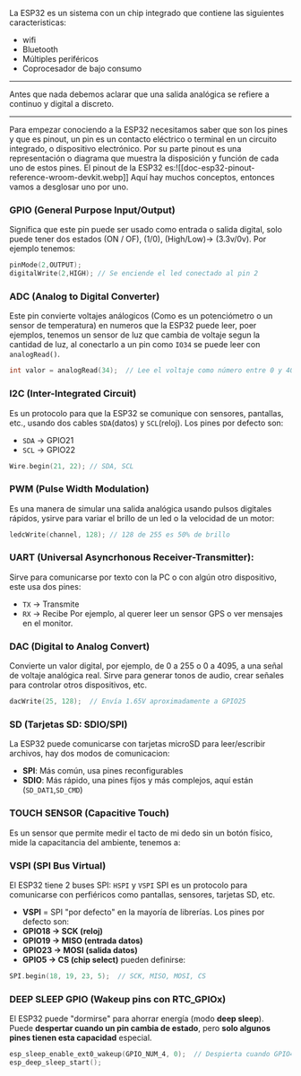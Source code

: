 La ESP32 es un sistema con un chip integrado que contiene las siguientes caracteristicas: 
- wifi 
- Bluetooth
- Múltiples periféricos
- Coprocesador de bajo consumo
---
Antes que nada debemos aclarar que una salida analógica se refiere a continuo y digital a discreto.

---
Para empezar conociendo a la ESP32 necesitamos saber que son los pines y que es pinout, un pin es un contacto eléctrico o terminal en un circuito integrado, o dispositivo electrónico. Por su parte pinout es una representación o diagrama que muestra la disposición y función de cada uno de estos pines. El pinout de la ESP32 es:![[doc-esp32-pinout-reference-wroom-devkit.webp]]
Aquí hay muchos conceptos, entonces vamos a desglosar uno por uno.
### GPIO (General Purpose Input/Output)
Significa que este pin puede ser usado como entrada o salida digital, solo puede tener dos estados (ON / OF), (1/0), (High/Low)-> (3.3v/0v). 
Por ejemplo tenemos: 

```c++
pinMode(2,OUTPUT);
digitalWrite(2,HIGH); // Se enciende el led conectado al pin 2
```
### ADC (Analog to Digital Converter)
Este pin convierte voltajes análogicos (Como es un potenciómetro o un sensor de temperatura) en numeros que la ESP32 puede leer, poer ejemplos, tenemos un sensor de luz que cambia de voltaje segun la cantidad de luz, al conectarlo a un pin como `IO34` se puede leer con `analogRead()`.
```c++
int valor = analogRead(34);  // Lee el voltaje como número entre 0 y 4095
```
### I2C (Inter-Integrated Circuit)
Es un protocolo para que la ESP32 se comunique con sensores, pantallas, etc., usando dos cables `SDA`(datos) y `SCL`(reloj).
Los pines por defecto son:
- `SDA` -> GPIO21
- `SCL` -> GPIO22
```c++
Wire.begin(21, 22); // SDA, SCL
```
### PWM (Pulse Width Modulation)
Es una manera de simular una salida analógica usando pulsos digitales rápidos, ysirve para variar el brillo de un led o la velocidad de un motor: 
```c++
ledcWrite(channel, 128); // 128 de 255 es 50% de brillo
```
### UART (Universal Asyncrhonous Receiver-Transmitter):
Sirve para comunicarse por texto con la PC o con algún otro dispositivo, este usa dos pines: 
- `TX` -> Transmite
- `RX` -> Recibe
Por ejemplo, al querer leer un sensor GPS o ver mensajes en el monitor.
### DAC (Digital to Analog Convert)
Convierte un valor digital, por ejemplo, de 0 a 255 o 0 a 4095, a una señal de voltaje analógica real. Sirve para generar tonos de audio, crear señales para controlar otros dispositivos, etc.
```c++
dacWrite(25, 128);  // Envía 1.65V aproximadamente a GPIO25
```
### SD (Tarjetas SD: SDIO/SPI)
La ESP32 puede comunicarse con tarjetas microSD para leer/escribir archivos, hay dos modos de comunicacion: 
- **SPI**: Más común, usa pines reconfigurables
- **SDIO**: Más rápido, una pines fijos y más complejos, aquí están (`SD_DAT1`,`SD_CMD`)
### TOUCH SENSOR (Capacitive Touch)
Es un sensor que permite medir el tacto de mi dedo sin un botón físico, mide la capacitancia del ambiente, tenemos a: 
### VSPI (SPI Bus Virtual)
El ESP32 tiene 2 buses SPI: `HSPI` y `VSPI`
SPI es un protocolo para comunicarse con perfiéricos como pantallas, sensores, tarjetas SD, etc. 
- **VSPI** = SPI "por defecto" en la mayoría de librerías.
Los pines por defecto son: 
- **GPIO18 → SCK (reloj)**
- **GPIO19 → MISO (entrada datos)**
- **GPIO23 → MOSI (salida datos)**
- **GPIO5 → CS (chip select)**
pueden definirse: 
```c++
SPI.begin(18, 19, 23, 5);  // SCK, MISO, MOSI, CS
```
### DEEP SLEEP GPIO (Wakeup pins con RTC_GPIOx)
El ESP32 puede "dormirse" para ahorrar energía (modo **deep sleep**).  
Puede **despertar cuando un pin cambia de estado**, pero **solo algunos pines tienen esta capacidad** especial.

```c++
esp_sleep_enable_ext0_wakeup(GPIO_NUM_4, 0);  // Despierta cuando GPIO4 está en LOW
esp_deep_sleep_start();
```